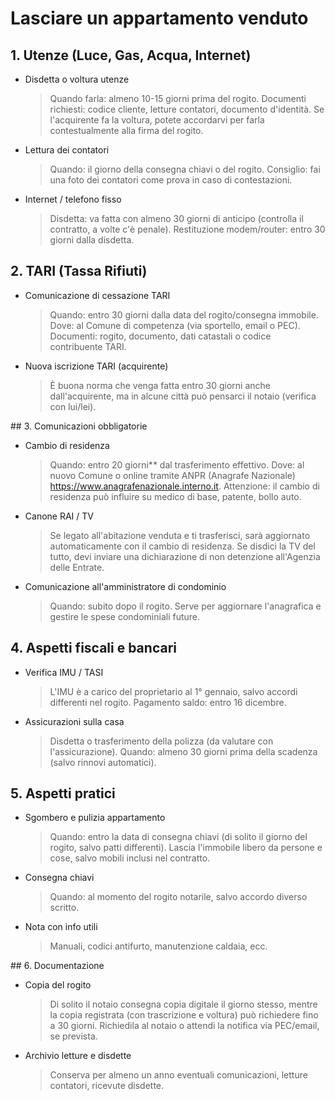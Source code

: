 # Lasciare un appartamento venduto

## 1. Utenze (Luce, Gas, Acqua, Internet)

- Disdetta o voltura utenze
  > Quando farla: almeno 10-15 giorni prima del rogito.
  > Documenti richiesti: codice cliente, letture contatori, documento d'identità.
  > Se l'acquirente fa la voltura, potete accordarvi per farla contestualmente alla firma del rogito.

- Lettura dei contatori
  > Quando: il giorno della consegna chiavi o del rogito.
  > Consiglio: fai una foto dei contatori come prova in caso di contestazioni.

- Internet / telefono fisso
  > Disdetta: va fatta con almeno 30 giorni di anticipo (controlla il contratto, a volte c'è penale).
  > Restituzione modem/router: entro 30 giorni dalla disdetta.

## 2. TARI (Tassa Rifiuti)

- Comunicazione di cessazione TARI
  > Quando: entro 30 giorni dalla data del rogito/consegna immobile.
  > Dove: al Comune di competenza (via sportello, email o PEC).
  > Documenti: rogito, documento, dati catastali o codice contribuente TARI.

- Nuova iscrizione TARI (acquirente)
  > È buona norma che venga fatta entro 30 giorni anche dall'acquirente, ma in alcune città può pensarci il notaio (verifica con lui/lei).

## 3. Comunicazioni obbligatorie

- Cambio di residenza
  > Quando: entro 20 giorni** dal trasferimento effettivo.
  > Dove: al nuovo Comune o online tramite ANPR (Anagrafe Nazionale) https://www.anagrafenazionale.interno.it.
  > Attenzione: il cambio di residenza può influire su medico di base, patente, bollo auto.

- Canone RAI / TV
  > Se legato all'abitazione venduta e ti trasferisci, sarà aggiornato automaticamente con il cambio di residenza.
  > Se disdici la TV del tutto, devi inviare una dichiarazione di non detenzione all'Agenzia delle Entrate.

- Comunicazione all'amministratore di condominio
  > Quando: subito dopo il rogito.
  > Serve per aggiornare l'anagrafica e gestire le spese condominiali future.

## 4. Aspetti fiscali e bancari

- Verifica IMU / TASI
  > L'IMU è a carico del proprietario al 1° gennaio, salvo accordi differenti nel rogito.
  > Pagamento saldo: entro 16 dicembre.

- Assicurazioni sulla casa
  > Disdetta o trasferimento della polizza (da valutare con l'assicurazione).
  > Quando: almeno 30 giorni prima della scadenza (salvo rinnovi automatici).

## 5. Aspetti pratici

- Sgombero e pulizia appartamento
  > Quando: entro la data di consegna chiavi (di solito il giorno del rogito, salvo patti differenti).
  > Lascia l'immobile libero da persone e cose, salvo mobili inclusi nel contratto.

- Consegna chiavi
  > Quando: al momento del rogito notarile, salvo accordo diverso scritto.

- Nota con info utili
  > Manuali, codici antifurto, manutenzione caldaia, ecc.

## 6. Documentazione

- Copia del rogito
  > Di solito il notaio consegna copia digitale il giorno stesso, mentre la copia registrata (con trascrizione e voltura) può richiedere fino a 30 giorni.
  > Richiedila al notaio o attendi la notifica via PEC/email, se prevista.

- Archivio letture e disdette
  > Conserva per almeno un anno eventuali comunicazioni, letture contatori, ricevute disdette.
